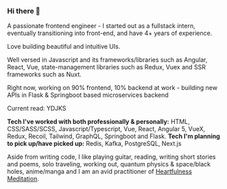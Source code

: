 ### Hi there 👋

<!--
**FrozenHearth/FrozenHearth** is a ✨ _special_ ✨ repository because its `README.md` (this file) appears on your GitHub profile.

Here are some ideas to get you started:

- 🔭 I’m currently working on ...
- 🌱 I’m currently learning ...
- 👯 I’m looking to collaborate on ...
- 🤔 I’m looking for help with ...
- 💬 Ask me about ...
- 📫 How to reach me: ...
- ⚡ Fun fact: ...-->

A passionate frontend engineer - I started out as a fullstack intern, eventually transitioning into front-end, and have 4+ years of experience.

Love building beautiful and intuitive UIs.

Well versed in Javascript and its frameworks/libraries such as Angular, React, Vue, state-management libraries such as Redux, Vuex and SSR frameworks such as Nuxt.

Right now, working on 90% frontend, 10% backend at work - building new APIs in Flask & Springboot based microservices backend

Current read: YDJKS

**Tech I've worked with both professionally & personally:** HTML, CSS/SASS/SCSS, Javascript/Typescript, Vue, React, Angular 5, VueX, Redux, Recoil, Tailwind, GraphQL, Springboot and Flask.
**Tech I'm planning to pick up/have picked up:** Redis, Kafka, PostgreSQL, Next.js 

Aside from writing code, I like playing guitar, reading, writing short stories and poems, solo traveling, working out, quantum physics & space/black holes, anime/manga and I am an avid practitioner of [Heartfulness Meditation](https://heartfulness.org/in/about-heartfulness/).
